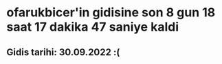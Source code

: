 # ofarukbicer'in gidisine son 8 gun 18 saat 17 dakika 47 saniye kaldi

## Gidis tarihi: 30.09.2022 :(